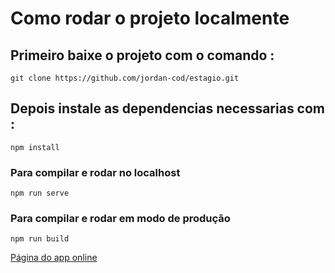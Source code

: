 # Como rodar o projeto localmente

## Primeiro baixe o projeto com o comando :
```
git clone https://github.com/jordan-cod/estagio.git
```

## Depois instale as dependencias necessarias com :
```
npm install
```

### Para compilar e rodar no localhost
```
npm run serve
```

### Para compilar e rodar em modo de produção
```
npm run build
```
<a href='estagio.vercel.app'>Página do app online</a>
